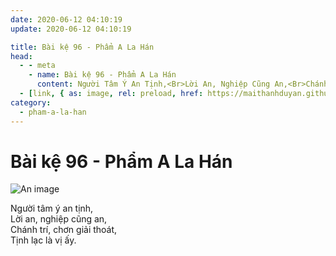 ```yaml
---
date: 2020-06-12 04:10:19
update: 2020-06-12 04:10:19

title: Bài kệ 96 - Phẩm A La Hán
head:
  - - meta
    - name: Bài kệ 96 - Phẩm A La Hán
      content: Người Tâm Ý An Tịnh,<Br>Lời An, Nghiệp Cũng An,<Br>Chánh Trí, Chơn Giải Thoát,<Br>Tịnh Lạc Là Vị Ấy.<Br>
  - [link, { as: image, rel: preload, href: https://maithanhduyan.github.io/kinh-phap-cu/img/pham-a-la-han/pham-a-la-han-096.jpg }]
category:
  - pham-a-la-han
---
```


# Bài kệ 96 - Phẩm A La Hán

![An image](/img/pham-a-la-han/pham-a-la-han-096.jpg)

Người tâm ý an tịnh,<br>Lời an, nghiệp cũng an,<br>Chánh trí, chơn giải thoát,<br>Tịnh lạc là vị ấy.<br>
